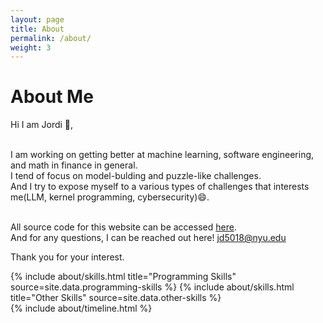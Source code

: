 ```yaml
---
layout: page
title: About
permalink: /about/
weight: 3
---
```


# **About Me**

Hi I am Jordi :wave:,<br><br>

I am working on getting better at machine learning, software engineering, and math in finance in general.<br>
I tend of focus on model-bulding and puzzle-like challenges.<br>
And I try to expose myself to a various types of challenges that interests me(LLM, kernel programming, cybersecurity):smile:.<br><br>

All source code for this website can be accessed [here](https://github.com/079035/079035.github.io/tree/master/docs).<br>
And for any questions, I can be reached out here! jd5018@nyu.edu <br>

Thank you for your interest.

<div class="row">
{% include about/skills.html title="Programming Skills" source=site.data.programming-skills %}
{% include about/skills.html title="Other Skills" source=site.data.other-skills %}
</div>

<div class="row">
{% include about/timeline.html %}
</div>
